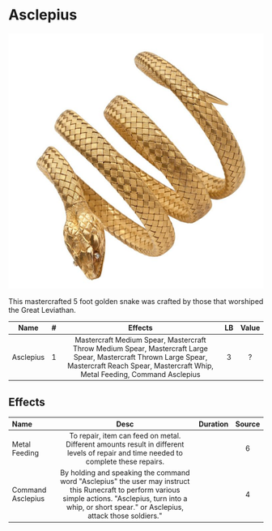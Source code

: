 # Asclepius

![Copyright](Asclepius.png)



This mastercrafted 5 foot golden snake was crafted by those that worshiped the Great Leviathan.



|   Name   | # |                                                                                             Effects                                                                                             | LB | Value |
| :-------: | :-: | :--------------------------------------------------------------------------------------------------------------------------------------------------------------------------------------------: | :-: | :---: |
| Asclepius | 1 | Mastercraft Medium Spear, Mastercraft Throw Medium Spear, Mastercraft Large Spear, Mastercraft Thrown Large Spear, Mastercraft Reach Spear, Mastercraft Whip, Metal Feeding, Command Asclepius | 3 |   ?   |

## Effects

| Name              |                                                                                                      Desc                                                                                                      | Duration | Source |
| :---------------- | :---------------------------------------------------------------------------------------------------------------------------------------------------------------------------------------------------------------: | :------: | :-----------: |
| Metal Feeding     |                                       To repair, item can feed on metal. Different amounts result in different levels of repair and time needed to complete these repairs.                                       |          |       6       |
| Command Asclepius | By holding and speaking the command word "Asclepius" the user may instruct this Runecraft to perform various simple actions. "Asclepius, turn into a whip, or short spear." or Asclepius, attack those soldiers." |          |       4       |
